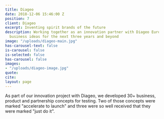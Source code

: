 ```yaml
---
title: Diageo
date: 2018-12-06 15:46:00 Z
position: 7
client: Diageo
excerpt: Inventing spirit brands of the future
description: Working together as an innovation partner with Diageo Europe to deliver
  business ideas for the next three years and beyond
image: "/uploads/diageo-main.jpg"
has-carousel-text: false
is-carousel: false
is-selected: false
has-carousel: false
images:
- "/uploads/diageo-image.jpg"
quote: 
cite: 
layout: page
---
```


As part of our innovation project with Diageo, we developed 30\+ business, product and partnership concepts for testing. Two of those concepts were marked "accelerate to launch" and three were so well received that they were marked "just do it".